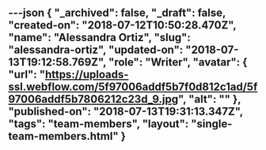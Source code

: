 ---json
{
  "_archived": false,
  "_draft": false,
  "created-on": "2018-07-12T10:50:28.470Z",
  "name": "Alessandra Ortiz",
  "slug": "alessandra-ortiz",
  "updated-on": "2018-07-13T19:12:58.769Z",
  "role": "Writer",
  "avatar": {
    "url": "https://uploads-ssl.webflow.com/5f97006addf5b7f0d812c1ad/5f97006addf5b7806212c23d_9.jpg",
    "alt": ""
  },
  "published-on": "2018-07-13T19:31:13.347Z",
  "tags": "team-members",
  "layout": "single-team-members.html"
}
---


